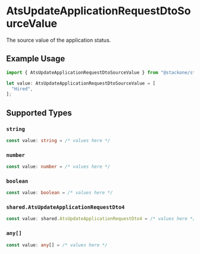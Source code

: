 # AtsUpdateApplicationRequestDtoSourceValue

The source value of the application status.

## Example Usage

```typescript
import { AtsUpdateApplicationRequestDtoSourceValue } from "@stackone/stackone-client-ts/sdk/models/shared";

let value: AtsUpdateApplicationRequestDtoSourceValue = [
  "Hired",
];
```

## Supported Types

### `string`

```typescript
const value: string = /* values here */
```

### `number`

```typescript
const value: number = /* values here */
```

### `boolean`

```typescript
const value: boolean = /* values here */
```

### `shared.AtsUpdateApplicationRequestDto4`

```typescript
const value: shared.AtsUpdateApplicationRequestDto4 = /* values here */
```

### `any[]`

```typescript
const value: any[] = /* values here */
```

